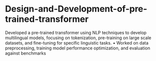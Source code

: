 # Design-and-Development-of-pre-trained-transformer
Developed a pre-trained transformer using NLP techniques to develop multilingual models, focusing on tokenization, pre-training on large scale datasets, and fine-tuning for specific linguistic tasks. • Worked on data preprocessing, training model performance optimization, and evaluation against benchmarks
